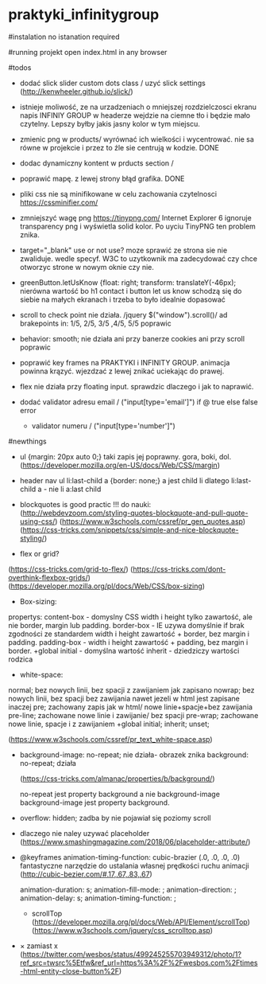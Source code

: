 # praktyki_infinitygroup

#instalation
no istanation required

#running projekt
open index.html in any browser

#todos

- dodać slick slider custom dots class / uzyć slick settings (http://kenwheeler.github.io/slick/)

- istnieje moliwość, ze na urzadzeniach o mniejszej rozdzielczosci ekranu
napis INFINIY GROUP w headerze wejdzie na ciemne tło i będzie mało czytelny. Lepszy byłby jakis jasny kolor w tym miejscu.

-  zmienic png w products/ wyrównać ich wielkości i wycentrować.
   nie sa równe w projekcie i przez to źle sie centrują w kodzie. DONE

- dodac dynamiczny kontent w prducts section / 

- poprawić mapę. z lewej strony błąd grafika. DONE

- pliki css nie są minifikowane w celu zachowania czytelnosci https://cssminifier.com/ 

- zmniejszyć wagę png https://tinypng.com/
  Internet Explorer 6 ignoruje transparency png i wyświetla solid kolor. Po uyciu TinyPNG ten problem znika.

- target="_blank" use or not use? 
  moze sprawić ze strona sie nie zwaliduje. wedle specyf. W3C to uzytkownik ma zadecydować czy chce otworzyc strone w nowym oknie czy nie.

- greenButton.letUsKnow {float: right;
transform: translateY(-46px);
nierówna wartość bo h1 contact i button let us know 
schodzą się do siebie na małych 
ekranach i trzeba to było idealnie dopasować

- scroll to check point nie działa. 
  /jquery $("window").scroll()/ ad brakepoints in: 1/5, 2/5, 3/5 ,4/5, 5/5 poprawic

- behavior: smooth; nie działa ani przy banerze cookies ani przy scroll poprawic

- poprawić key frames na PRAKTYKI i INFINITY GROUP. animacja powinna krązyć. wjezdzać z lewej znikać uciekając do prawej.

- flex nie działa przy floating input. sprawdzic dlaczego i jak to naprawić. 

- dodać validator adresu email / ("input[type='email']") if @ true else false error
  + validator numeru / ("input[type='number']") 

#newthings

- ul {margin: 20px auto 0;} taki zapis jej poprawny. gora, boki, dol.  
  (https://developer.mozilla.org/en-US/docs/Web/CSS/margin)

- header nav ul li:last-child a {border: none;}
a jest child li dlatego li:last-child a - nie li a:last child

- blockquotes is good practic !!!
do nauki:
(http://webdevzoom.com/styling-quotes-blockquote-and-pull-quote-using-css/)
(https://www.w3schools.com/cssref/pr_gen_quotes.asp)
(https://css-tricks.com/snippets/css/simple-and-nice-blockquote-styling/)

- flex or grid?

(https://css-tricks.com/grid-to-flex/)
(https://css-tricks.com/dont-overthink-flexbox-grids/) 
(https://developer.mozilla.org/pl/docs/Web/CSS/box-sizing)

- Box-sizing:

propertys:
content-box - domyslny CSS width i height tylko zawartość, ale nie border, margin lub padding.
border-box - IE uzywa domyślnie if brak zgodności ze standardem
             width i height zawartość + border, bez margin i padding.
padding-box - width i height zawartość + padding, bez margin i border.
+global
initial - domyślna wartość
inherit - dziedziczy wartości rodzica


- white-space:

 normal; bez nowych linii, bez spacji z zawijaniem jak zapisano
 nowrap; bez nowych linii, bez spacji bez zawijania nawet jezeli w html jest zapisane inaczej
 pre; zachowany zapis jak w html/ nowe linie+spacje+bez zawijania
 pre-line; zachowane nowe linie i zawijanie/ bez spacji 
 pre-wrap; zachowane nowe linie, spacje i z zawijaniem
 +global initial; inherit; unset;

(https://www.w3schools.com/cssref/pr_text_white-space.asp)

- background-image: no-repeat; nie działa- obrazek znika
    background: no-repeat; działa

    (https://css-tricks.com/almanac/properties/b/background/)
    
    no-repeat jest property background a nie background-image
    background-image jest property background.

- overflow: hidden; zadba by nie pojawiał się poziomy scroll

- dlaczego nie naley uzywać placeholder
    (https://www.smashingmagazine.com/2018/06/placeholder-attribute/)

- @keyframes animation-timing-function: cubic-brazier (.0, .0, .0, .0)
    fantastyczne narzędzie do ustalania własnej prędkości ruchu animacji 
    (http://cubic-bezier.com/#.17,.67,.83,.67)

    animation-duration: s;
    animation-fill-mode: ;
    animation-direction: ;
    animation-delay: s;
    animation-timing-function: ;

  - scrollTop
    (https://developer.mozilla.org/pl/docs/Web/API/Element/scrollTop)
    (https://www.w3schools.com/jquery/css_scrolltop.asp)

 - &times; zamiast x
 (https://twitter.com/wesbos/status/499245255703949312/photo/1?ref_src=twsrc%5Etfw&ref_url=https%3A%2F%2Fwesbos.com%2Ftimes-html-entity-close-button%2F)